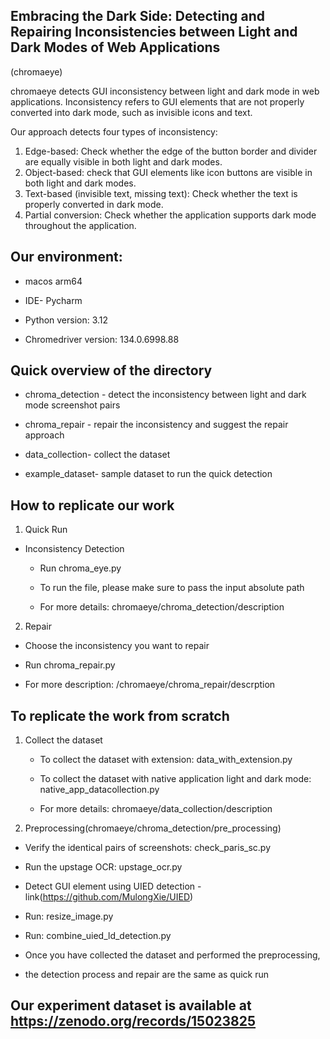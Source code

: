 ## Embracing the Dark Side: Detecting and Repairing Inconsistencies between Light and Dark Modes of Web Applications
(chromaeye)

chromaeye detects GUI inconsistency between light and dark mode in web applications. Inconsistency refers to GUI elements that are not properly converted into dark mode, such as invisible icons and text.

Our approach detects four types of inconsistency:
1. Edge-based: Check whether the edge of the button border and divider are equally visible in both light and dark modes.
2. Object-based: check that GUI elements like icon buttons are visible in both light and dark modes.
3. Text-based (invisible text, missing text): Check whether the text is properly converted in dark mode.
4. Partial conversion: Check whether the application supports dark mode throughout the application.


## Our environment:
- macos arm64 

- IDE- Pycharm

- Python version: 3.12 

- Chromedriver version: 134.0.6998.88 


## Quick overview of the directory

- chroma_detection - detect the inconsistency between light and dark mode screenshot pairs

- chroma_repair	- repair the inconsistency and suggest the repair approach

- data_collection- collect the dataset 

- example_dataset- sample dataset to run the quick detection


## How to replicate our work

1. Quick Run 
 - Inconsistency Detection 
   - Run chroma_eye.py
   
   - To run the file, please make sure to pass the input absolute path 
   
   - For more details: chromaeye/chroma_detection/description
   
 2. Repair 
   - Choose the inconsistency you want to repair

   - Run chroma_repair.py

   - For more description: /chromaeye/chroma_repair/descrption

## To replicate the work from scratch 

1. Collect the dataset

   - To collect the dataset with extension: data_with_extension.py
   
   - To collect the dataset with native application light and dark mode: native_app_datacollection.py
   
   - For more details: chromaeye/data_collection/description
   
2. Preprocessing(chromaeye/chroma_detection/pre_processing)

  -  Verify the identical pairs of screenshots: check_paris_sc.py

  -  Run the upstage OCR: upstage_ocr.py
  - Detect GUI element using UIED detection - link(https://github.com/MulongXie/UIED)

  - Run: resize_image.py 

  - Run: combine_uied_ld_detection.py

- Once you have collected the dataset and performed the preprocessing, 
- the detection process and repair are the same as quick run

## Our experiment dataset is available at https://zenodo.org/records/15023825
